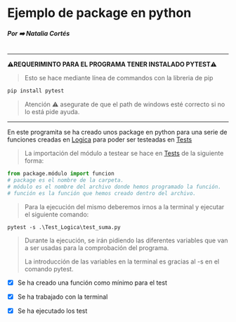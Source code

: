 # Ejemplo de package en python
###### **Por ➡️ Natalia Cortés**

--- 
⚠️**REQUERIMINTO PARA EL PROGRAMA TENER INSTALADO PYTEST**⚠️
    
> Esto se hace mediante línea de commandos con la libreria de pip
```bash
pip install pytest
```
> Atención ⚠️ asegurate de que el path de windows esté correcto si no lo está pide ayuda.
--- 

En este programita se ha creado unos package en python para una serie de funciones creadas en [Logica](./Logica/suma.py) para poder ser testeadas en [Tests](./Test_Logica/test_suma.py) 

> La importación del módulo a testear se hace en [Tests](./Test_Logica/test_suma.py) de la siguiente forma: 

```python
from package.módulo import funcion
# package es el nombre de la carpeta.
# módulo es el nombre del archivo donde hemos programado la función.
# función es la función que hemos creado dentro del archivo.
```

> Para la ejecución del mismo deberemos irnos a la terminal y ejecutar el siguiente comando: 

```shell
pytest -s .\Test_Logica\test_suma.py
```

> Durante la ejecución, se irán pidiendo las diferentes variables que van a ser usadas para la comprobación del programa.
> 
> La introducción de las variables en la terminal es gracias al -s en el comando pytest.

- [x] Se ha creado una función como mínimo para el test
- [x] Se ha trabajado con la terminal
- [x] Se ha ejecutado los test

